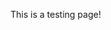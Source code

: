 This is a testing page!

<input id="1" name="rh" type="hidden" value="none">
<input id="2" name="lh" type="hidden" value="192.168.1.132">
<input id="3" name="st" type="hidden" value="wifi">

